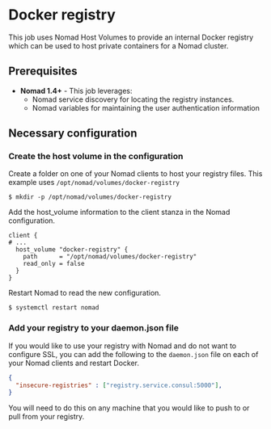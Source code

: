 # Docker registry

This job uses Nomad Host Volumes to provide an internal Docker registry which
can be used to host private containers for a Nomad cluster.

## Prerequisites

- **Nomad 1.4+** - This job leverages:
  - Nomad service discovery for locating the registry instances.
  - Nomad variables for maintaining the user authentication information

## Necessary configuration

### Create the host volume in the configuration

Create a folder on one of your Nomad clients to host your registry files. This
example uses `/opt/nomad/volumes/docker-registry`

```shell-session
$ mkdir -p /opt/nomad/volumes/docker-registry
```

Add the host_volume information to the client stanza in the Nomad configuration.

```hcl
client {
# ...
  host_volume "docker-registry" {
    path      = "/opt/nomad/volumes/docker-registry"
    read_only = false
  }
}
```

Restart Nomad to read the new configuration.

```shell-session
$ systemctl restart nomad
```

### Add your registry to your daemon.json file

If you would like to use your registry with Nomad and do not want to configure
SSL, you can add the following to the `daemon.json` file on each of your Nomad
clients and restart Docker.

```json
{
  "insecure-registries" : ["registry.service.consul:5000"],
}
```

You will need to do this on any machine that you would like to push to or pull
from your registry.
